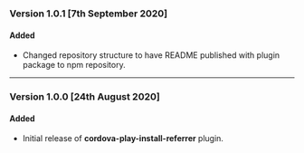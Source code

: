 ### Version 1.0.1 [7th September 2020]
#### Added
- Changed repository structure to have README published with plugin package to npm repository.

---

### Version 1.0.0 [24th August 2020]
#### Added
- Initial release of **cordova-play-install-referrer** plugin.
